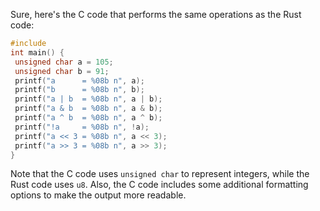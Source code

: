 Sure, here's the C code that performs the same operations as the Rust code:
```c
#include 
int main() {
 unsigned char a = 105;
 unsigned char b = 91;
 printf("a      = %08b n", a);
 printf("b      = %08b n", b);
 printf("a | b  = %08b n", a | b);
 printf("a & b  = %08b n", a & b);
 printf("a ^ b  = %08b n", a ^ b);
 printf("!a     = %08b n", !a);
 printf("a << 3 = %08b n", a << 3);
 printf("a >> 3 = %08b n", a >> 3);
}
```
Note that the C code uses `unsigned char` to represent integers, while the Rust code uses `u8`. Also, the C code includes some additional formatting options to make the output more readable.

